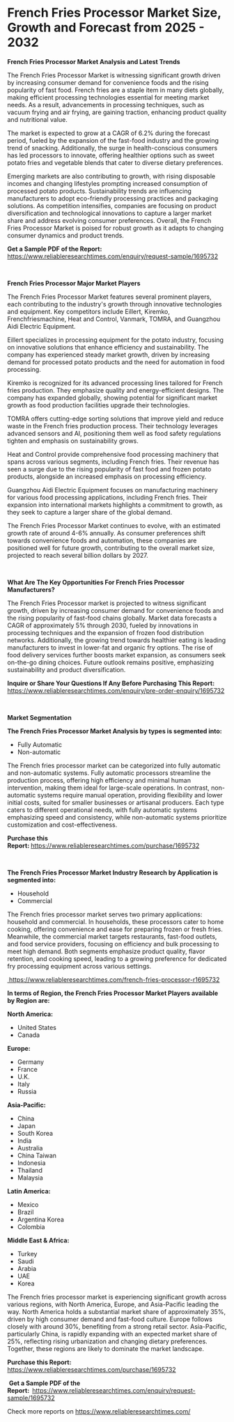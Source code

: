 <p><h1>French Fries Processor Market Size, Growth and Forecast from 2025 - 2032</h1></p><p><strong>French Fries Processor Market Analysis and Latest Trends</strong></p>
<p><p>The French Fries Processor Market is witnessing significant growth driven by increasing consumer demand for convenience foods and the rising popularity of fast food. French fries are a staple item in many diets globally, making efficient processing technologies essential for meeting market needs. As a result, advancements in processing techniques, such as vacuum frying and air frying, are gaining traction, enhancing product quality and nutritional value.</p><p>The market is expected to grow at a CAGR of 6.2% during the forecast period, fueled by the expansion of the fast-food industry and the growing trend of snacking. Additionally, the surge in health-conscious consumers has led processors to innovate, offering healthier options such as sweet potato fries and vegetable blends that cater to diverse dietary preferences.</p><p>Emerging markets are also contributing to growth, with rising disposable incomes and changing lifestyles prompting increased consumption of processed potato products. Sustainability trends are influencing manufacturers to adopt eco-friendly processing practices and packaging solutions. As competition intensifies, companies are focusing on product diversification and technological innovations to capture a larger market share and address evolving consumer preferences. Overall, the French Fries Processor Market is poised for robust growth as it adapts to changing consumer dynamics and product trends.</p></p>
<p><strong>Get a Sample PDF of the Report:&nbsp;</strong> <a href="https://www.reliableresearchtimes.com/enquiry/request-sample/1695732?utm_campaign=1933&utm_medium=2&utm_source=Github&utm_content=ia&utm_term=08012025&utm_id=french-fries-processor">https://www.reliableresearchtimes.com/enquiry/request-sample/1695732</a></p>
<p>&nbsp;</p>
<p><strong>French Fries Processor Major Market Players</strong></p>
<p><p>The French Fries Processor Market features several prominent players, each contributing to the industry's growth through innovative technologies and equipment. Key competitors include Eillert, Kiremko, Frenchfriesmachine, Heat and Control, Vanmark, TOMRA, and Guangzhou Aidi Electric Equipment.</p><p>Eillert specializes in processing equipment for the potato industry, focusing on innovative solutions that enhance efficiency and sustainability. The company has experienced steady market growth, driven by increasing demand for processed potato products and the need for automation in food processing.</p><p>Kiremko is recognized for its advanced processing lines tailored for French fries production. They emphasize quality and energy-efficient designs. The company has expanded globally, showing potential for significant market growth as food production facilities upgrade their technologies.</p><p>TOMRA offers cutting-edge sorting solutions that improve yield and reduce waste in the French fries production process. Their technology leverages advanced sensors and AI, positioning them well as food safety regulations tighten and emphasis on sustainability grows.</p><p>Heat and Control provide comprehensive food processing machinery that spans across various segments, including French fries. Their revenue has seen a surge due to the rising popularity of fast food and frozen potato products, alongside an increased emphasis on processing efficiency.</p><p>Guangzhou Aidi Electric Equipment focuses on manufacturing machinery for various food processing applications, including French fries. Their expansion into international markets highlights a commitment to growth, as they seek to capture a larger share of the global demand.</p><p>The French Fries Processor Market continues to evolve, with an estimated growth rate of around 4-6% annually. As consumer preferences shift towards convenience foods and automation, these companies are positioned well for future growth, contributing to the overall market size, projected to reach several billion dollars by 2027.</p></p>
<p>&nbsp;</p>
<p><strong>What Are The Key Opportunities For French Fries Processor Manufacturers?</strong></p>
<p><p>The French Fries Processor market is projected to witness significant growth, driven by increasing consumer demand for convenience foods and the rising popularity of fast-food chains globally. Market data forecasts a CAGR of approximately 5% through 2030, fueled by innovations in processing techniques and the expansion of frozen food distribution networks. Additionally, the growing trend towards healthier eating is leading manufacturers to invest in lower-fat and organic fry options. The rise of food delivery services further boosts market expansion, as consumers seek on-the-go dining choices. Future outlook remains positive, emphasizing sustainability and product diversification.</p></p>
<p><strong>Inquire or Share Your Questions If Any Before Purchasing This Report:</strong> <a href="https://www.reliableresearchtimes.com/enquiry/pre-order-enquiry/1695732?utm_campaign=1933&utm_medium=2&utm_source=Github&utm_content=ia&utm_term=08012025&utm_id=french-fries-processor">https://www.reliableresearchtimes.com/enquiry/pre-order-enquiry/1695732</a></p>
<p>&nbsp;</p>
<p><strong>Market Segmentation</strong></p>
<p><strong>The French Fries Processor Market Analysis by types is segmented into:</strong></p>
<p><ul><li>Fully Automatic</li><li>Non-automatic</li></ul></p>
<p><p>The French fries processor market can be categorized into fully automatic and non-automatic systems. Fully automatic processors streamline the production process, offering high efficiency and minimal human intervention, making them ideal for large-scale operations. In contrast, non-automatic systems require manual operation, providing flexibility and lower initial costs, suited for smaller businesses or artisanal producers. Each type caters to different operational needs, with fully automatic systems emphasizing speed and consistency, while non-automatic systems prioritize customization and cost-effectiveness.</p></p>
<p><strong>Purchase this Report:&nbsp;</strong><a href="https://www.reliableresearchtimes.com/purchase/1695732?utm_campaign=1933&utm_medium=2&utm_source=Github&utm_content=ia&utm_term=08012025&utm_id=french-fries-processor">https://www.reliableresearchtimes.com/purchase/1695732</a></p>
<p>&nbsp;</p>
<p><strong>The French Fries Processor Market Industry Research by Application is segmented into:</strong></p>
<p><ul><li>Household</li><li>Commercial</li></ul></p>
<p><p>The French fries processor market serves two primary applications: household and commercial. In households, these processors cater to home cooking, offering convenience and ease for preparing frozen or fresh fries. Meanwhile, the commercial market targets restaurants, fast-food outlets, and food service providers, focusing on efficiency and bulk processing to meet high demand. Both segments emphasize product quality, flavor retention, and cooking speed, leading to a growing preference for dedicated fry processing equipment across various settings.</p></p>
<p><a href="https://www.reliableresearchtimes.com/french-fries-processor-r1695732?utm_campaign=1933&utm_medium=2&utm_source=Github&utm_content=ia&utm_term=08012025&utm_id=french-fries-processor">&nbsp;https://www.reliableresearchtimes.com/french-fries-processor-r1695732</a></p>
<p><strong>In terms of Region, the French Fries Processor Market Players available by Region are:</strong></p>
<p>
    <p> <strong> North America: </strong>
        <ul>
            <li>United States</li>
            <li>Canada</li>
        </ul>
        </p> 
    <p> <strong> Europe: </strong>
        <ul>
            <li>Germany</li>
            <li>France</li>
            <li>U.K.</li>
            <li>Italy</li>
            <li>Russia</li>
        </ul>
        </p> 
    <p> <strong> Asia-Pacific: </strong>
        <ul>
            <li>China</li>
            <li>Japan</li>
            <li>South Korea</li>
            <li>India</li>
            <li>Australia</li>
            <li>China Taiwan</li>
            <li>Indonesia</li>
            <li>Thailand</li>
            <li>Malaysia</li>
        </ul>
        </p> 
    <p> <strong> Latin America: </strong>
        <ul>
            <li>Mexico</li>
            <li>Brazil</li>
            <li>Argentina Korea</li>
            <li>Colombia</li>
        </ul>
        </p> 
    <p> <strong> Middle East & Africa: </strong>
        <ul>
            <li>Turkey</li>
            <li>Saudi</li>
            <li>Arabia</li>
            <li>UAE</li>
            <li>Korea</li>
        </ul>
    </p>
    </p>
<p><p>The French fries processor market is experiencing significant growth across various regions, with North America, Europe, and Asia-Pacific leading the way. North America holds a substantial market share of approximately 35%, driven by high consumer demand and fast-food culture. Europe follows closely with around 30%, benefiting from a strong retail sector. Asia-Pacific, particularly China, is rapidly expanding with an expected market share of 25%, reflecting rising urbanization and changing dietary preferences. Together, these regions are likely to dominate the market landscape.</p></p>
<p><strong>Purchase this Report: </strong><a href="https://www.reliableresearchtimes.com/purchase/1695732?utm_campaign=1933&utm_medium=2&utm_source=Github&utm_content=ia&utm_term=08012025&utm_id=french-fries-processor">https://www.reliableresearchtimes.com/purchase/1695732</a></p>
<p>&nbsp;<strong>Get a Sample PDF of the Report:&nbsp;&nbsp;</strong><a href="https://www.reliableresearchtimes.com/enquiry/request-sample/1695732?utm_campaign=1933&utm_medium=2&utm_source=Github&utm_content=ia&utm_term=08012025&utm_id=french-fries-processor">https://www.reliableresearchtimes.com/enquiry/request-sample/1695732</a></p>
<p><strong></strong></p>
<p>Check more reports on <a href="https://www.reliableresearchtimes.com/?utm_campaign=1933&utm_medium=2&utm_source=Github&utm_content=ia&utm_term=08012025&utm_id=french-fries-processor">https://www.reliableresearchtimes.com/</a></p>